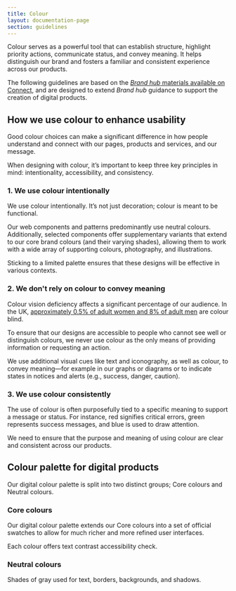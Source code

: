 ```yaml
---
title: Colour
layout: documentation-page
section: guidelines
---
```



Colour serves as a powerful tool that can establish structure, highlight priority actions, communicate status, and convey meaning. It helps distinguish our brand and fosters a familiar and consistent experience across our products.

The following guidelines are based on the [*Brand hub* materials available on Connect](https://est.interactgo.com/page/10061), and are designed to extend *Brand hub* guidance to support the creation of digital products.


## How we use colour to enhance usability

Good colour choices can make a significant difference in how people understand and connect with our pages, products and services, and our message.

When designing with colour, it’s important to keep three key principles in mind: intentionality, accessibility, and consistency.

### 1. We use colour intentionally

We use colour intentionally. It’s not just decoration; colour is meant to be functional.

Our web components and patterns predominantly use neutral colours. Additionally, selected components offer supplementary variants that extend to our core brand colours (and their varying shades), allowing them to work with a wide array of supporting colours, photography, and illustrations.

Sticking to a limited palette ensures that these designs will be effective in various contexts.

### 2. We don't rely on colour to convey meaning

Colour vision deficiency affects a significant percentage of our audience. In the UK, [approximately 0.5% of adult women and 8% of adult men](https://www.colourblindawareness.org/colour-blindness/) are colour blind.

To ensure that our designs are accessible to people who cannot see well or distinguish colours, we never use colour as the only means of providing information or requesting an action.

We use additional visual cues like text and iconography, as well as colour, to convey meaning—for example in our graphs or diagrams or to indicate states in notices and alerts (e.g., success, danger, caution).

### 3. We use colour consistently

The use of colour is often purposefully tied to a specific meaning to support a message or status. For instance, red signifies critical errors, green represents success messages, and blue is used to draw attention.

We need to ensure that the purpose and meaning of using colour are clear and consistent across our products.


## Colour palette for digital products

Our digital colour palette is split into two distinct groups; Core colours and Neutral colours.

### Core colours

Our digital colour palette extends our Core colours into a set of official swatches to allow for much richer and more refined user interfaces.

Each colour offers text contrast accessibility check.

<div class="js-core-colors"></div>


### Neutral colours

Shades of gray used for text, borders, backgrounds, and shadows.

<div class="js-natural-colors"></div>





<script src="https://cdnjs.cloudflare.com/ajax/libs/jquery/3.6.4/jquery.min.js"></script>

<script src="https://cdn.jsdelivr.net/npm/values.js"></script>

<script src="/assets/js/libs/clipboard.min.js"></script>

<script src="/assets/js/libs/tinycolor-min.js"></script>

<script src="/assets/js/colour-palette.js?v=3ervcgfghetg"></script>

<script src="/assets/js/colour-gen.js?v=sdqq3ervcgfghetg"></script>